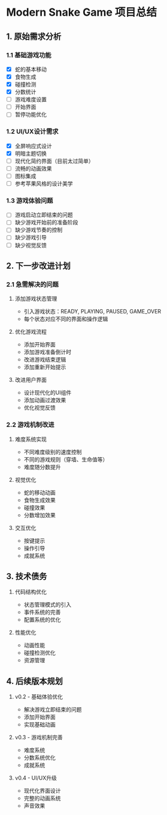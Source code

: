 # Modern Snake Game 项目总结

## 1. 原始需求分析

### 1.1 基础游戏功能
- [x] 蛇的基本移动
- [x] 食物生成
- [x] 碰撞检测
- [x] 分数统计
- [ ] 游戏难度设置
- [ ] 开始界面
- [ ] 暂停功能优化

### 1.2 UI/UX设计需求
- [x] 全屏响应式设计
- [x] 明暗主题切换
- [ ] 现代化简约界面（目前太过简单）
- [ ] 流畅的动画效果
- [ ] 图标集成
- [ ] 参考苹果风格的设计美学

### 1.3 游戏体验问题
- [ ] 游戏启动立即结束的问题
- [ ] 缺少游戏开始前的准备阶段
- [ ] 缺少游戏节奏的控制
- [ ] 缺少游戏引导
- [ ] 缺少视觉反馈

## 2. 下一步改进计划

### 2.1 急需解决的问题
1. 添加游戏状态管理
   - 引入游戏状态：READY, PLAYING, PAUSED, GAME_OVER
   - 每个状态对应不同的界面和操作逻辑

2. 优化游戏流程
   - 添加开始界面
   - 添加游戏准备倒计时
   - 改进游戏结束逻辑
   - 添加重新开始提示

3. 改进用户界面
   - 设计现代化的UI组件
   - 添加动画过渡效果
   - 优化视觉反馈

### 2.2 游戏机制改进
1. 难度系统实现
   - 不同难度级别的速度控制
   - 不同的游戏规则（穿墙、生命值等）
   - 难度随分数提升

2. 视觉优化
   - 蛇的移动动画
   - 食物生成效果
   - 碰撞效果
   - 分数增加效果

3. 交互优化
   - 按键提示
   - 操作引导
   - 成就系统

## 3. 技术债务
1. 代码结构优化
   - 状态管理模式的引入
   - 事件系统的完善
   - 配置系统的优化

2. 性能优化
   - 动画性能
   - 碰撞检测优化
   - 资源管理

## 4. 后续版本规划
1. v0.2 - 基础体验优化
   - 解决游戏立即结束的问题
   - 添加开始界面
   - 实现基础动画

2. v0.3 - 游戏机制完善
   - 难度系统
   - 分数系统优化
   - 成就系统

3. v0.4 - UI/UX升级
   - 现代化界面设计
   - 完整的动画系统
   - 声音效果 